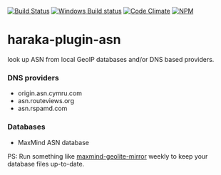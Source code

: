 [![Build Status][ci-img]][ci-url]
[![Windows Build status][appv-img]][appv-url]
[![Code Climate][clim-img]][clim-url]
[![NPM][npm-img]][npm-url]
<!--[![Code Coverage][cov-img]][cov-url]-->

# haraka-plugin-asn

look up ASN from local GeoIP databases and/or DNS based providers.


### DNS providers

* origin.asn.cymru.com
* asn.routeviews.org
* asn.rspamd.com


### Databases

* MaxMind ASN database

PS: Run something like [maxmind-geolite-mirror](https://www.npmjs.com/package/maxmind-geolite-mirror) weekly to keep your database files up-to-date.


[ci-img]: https://travis-ci.org/haraka/haraka-plugin-asn.svg?branch=master
[ci-url]: https://travis-ci.org/haraka/haraka-plugin-asn
[cov-img]: https://codecov.io/github/haraka/haraka-plugin-asn/badge.svg
[cov-url]: https://codecov.io/github/haraka/haraka-plugin-asn
[clim-img]: https://codeclimate.com/github/haraka/haraka-plugin-asn/badges/gpa.svg
[clim-url]: https://codeclimate.com/github/haraka/haraka-plugin-asn
[appv-img]: https://ci.appveyor.com/api/projects/status/ekbtd9glvotpirug?svg=true
[appv-url]: https://ci.appveyor.com/project/msimerson/haraka-plugin-asn
[npm-img]: https://nodei.co/npm/haraka-plugin-asn.png
[npm-url]: https://www.npmjs.com/package/haraka-plugin-asn
[gk-img]: https://badges.greenkeeper.io/haraka/haraka-plugin-asn.svg
[gk-url]: https://greenkeeper.io/
